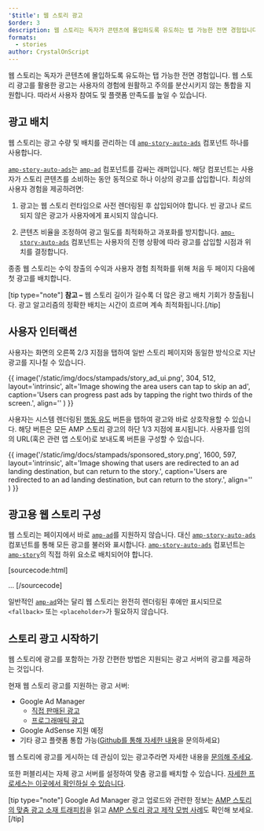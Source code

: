 ```yaml
---
'$title': 웹 스토리 광고
$order: 3
description: 웹 스토리는 독자가 콘텐츠에 몰입하도록 유도하는 탭 가능한 전면 경험입니다. AMP 스토리 광고를 활용한 광고는 원활하고 주의를 분산시키지 않는...
formats:
  - stories
author: CrystalOnScript
---
```


웹 스토리는 독자가 콘텐츠에 몰입하도록 유도하는 탭 가능한 전면 경험입니다. 웹 스토리 광고를 활용한 광고는 사용자의 경험에 원활하고 주의를 분산시키지 않는 통합을 지원합니다. 따라서 사용자 참여도 및 플랫폼 만족도를 높일 수 있습니다.

## 광고 배치

웹 스토리는 광고 수량 및 배치를 관리하는 데 [`amp-story-auto-ads`](../../../documentation/components/reference/amp-story-auto-ads.md) 컴포넌트 하나를 사용합니다.

[`amp-story-auto-ads`](../../../documentation/components/reference/amp-story-auto-ads.md)는 [`amp-ad`](../../../documentation/components/reference/amp-ad.md) 컴포넌트를 감싸는 래퍼입니다. 해당 컴포넌트는 사용자가 스토리 콘텐츠를 소비하는 동안 동적으로 하나 이상의 광고를 삽입합니다. 최상의 사용자 경험을 제공하려면:

1. 광고는 웹 스토리 런타임으로 사전 렌더링된 후 삽입되어야 합니다. 빈 광고나 로드되지 않은 광고가 사용자에게 표시되지 않습니다.

2. 콘텐츠 비율을 조정하여 광고 밀도를 최적화하고 과포화를 방지합니다. [`amp-story-auto-ads`](../../../documentation/components/reference/amp-story-auto-ads.md) 컴포넌트는 사용자의 진행 상황에 따라 광고를 삽입할 시점과 위치를 결정합니다.

종종 웹 스토리는 수익 창출의 수익과 사용자 경험 최적화를 위해 처음 두 페이지 다음에 첫 광고를 배치합니다.

<amp-anim width="360" height="640" src="/static/img/docs/stampads/stamp_gif_ad.gif">
  <amp-img placeholder width="360" height="640" src="/static/img/docs/stampads/stamp_gif_still.png">
  </amp-img></amp-anim>

[tip type="note"] **참고 –** 웹 스토리 길이가 길수록 더 많은 광고 배치 기회가 창출됩니다. 광고 알고리즘의 정확한 배치는 시간이 흐르며 계속 최적화됩니다.[/tip]

## 사용자 인터랙션

사용자는 화면의 오른쪽 2/3 지점을 탭하여 일반 스토리 페이지와 동일한 방식으로 지난 광고를 지나칠 수 있습니다.

{{ image('/static/img/docs/stampads/story_ad_ui.png', 304, 512, layout='intrinsic', alt='Image showing the area users can tap to skip an ad', caption='Users can progress past ads by tapping the right two thirds of the screen.', align='' ) }}

사용자는 시스템 렌더링된 [행동 유도](story_ads_best_practices.md#call-to-action-button-text-enum) 버튼을 탭하여 광고와 바로 상호작용할 수 있습니다. 해당 버튼은 모든 AMP 스토리 광고의 하단 1/3 지점에 표시됩니다. 사용자를 임의의 URL(혹은 관련 앱 스토어)로 보내도록 버튼을 구성할 수 있습니다.

{{ image('/static/img/docs/stampads/sponsored_story.png', 1600, 597, layout='intrinsic', alt='Image showing that users are redirected to an ad landing destination, but can return to the story.', caption='Users are redirected to an ad landing destination, but can return to the story.', align='' ) }}

## 광고용 웹 스토리 구성

웹 스토리는 페이지에서 바로 [`amp-ad`](../../../documentation/components/reference/amp-ad.md)를 지원하지 않습니다. 대신 [`amp-story-auto-ads`](../../../documentation/components/reference/amp-story-auto-ads.md) 컴포넌트를 통해 모든 광고를 불러와 표시합니다. [`amp-story-auto-ads`](../../../documentation/components/reference/amp-story-auto-ads.md) 컴포넌트는 [`amp-story`](../../../documentation/components/reference/amp-story.md)의 직접 하위 요소로 배치되어야 합니다.

[sourcecode:html]
<amp-story>
<amp-story-auto-ads>
<script type="application/json">
{
"ad-attributes": {
// ad server configuration
}
}
</script>
</amp-story-auto-ads>
<amp-story-page>
...
</amp-story>
[/sourcecode]

일반적인 [`amp-ad`](../../../documentation/components/reference/amp-ad.md)와는 달리 웹 스토리는 완전히 렌더링된 후에만 표시되므로 `<fallback>` 또는 `<placeholder>`가 필요하지 않습니다.

## 스토리 광고 시작하기

웹 스토리에 광고를 포함하는 가장 간편한 방법은 지원되는 광고 서버의 광고를 제공하는 것입니다.

현재 웹 스토리 광고를 지원하는 광고 서버:

- Google Ad Manager <a name="google-ad-manager"></a>
  - [직접 판매된 광고](https://support.google.com/admanager/answer/9038178)
  - [프로그래매틱 광고](https://support.google.com/admanager/answer/9416436)
- Google AdSense 지원 예정
- 기타 광고 플랫폼 통합 가능([Github를 통해 자세한 내용](https://github.com/ampproject/amphtml/issues/30769)을 문의하세요)

웹 스토리에 광고를 게시하는 데 관심이 있는 광고주라면 자세한 내용을 [문의해 주세요](mailto:story-ads-wg@google.com).

또한 퍼블리셔는 자체 광고 서버를 설정하여 맞춤 광고를 배치할 수 있습니다. [자세한 프로세스는 이곳에서 확인하실 수 있습니다](https://github.com/ampproject/amphtml/blob/master/extensions/amp-story/amp-story-ads.md#publisher-placed-ads).

[tip type="note"] Google Ad Manager 광고 업로드와 관련한 정보는 [AMP 스토리의 맞춤 광고 소재 트래피킹](https://support.google.com/admanager/answer/9038178)을 읽고 [AMP 스토리 광고 제작 모범 사례](story_ads_best_practices.md)도 확인해 보세요. [/tip]
